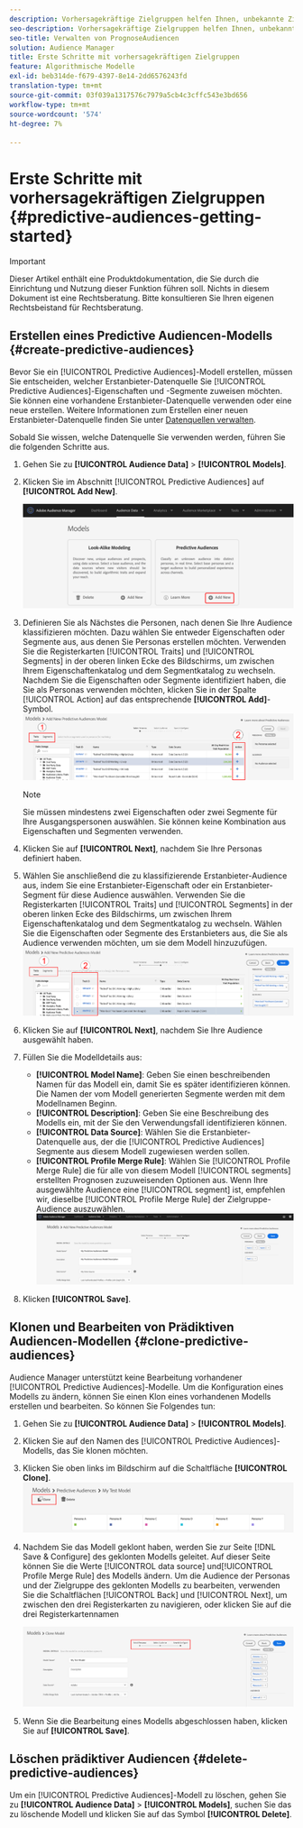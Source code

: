 ```yaml
---
description: Vorhersagekräftige Zielgruppen helfen Ihnen, unbekannte Zielgruppen mithilfe von Datenwissenschaft in Echtzeit in eindeutige Personas zu klassifizieren.
seo-description: Vorhersagekräftige Zielgruppen helfen Ihnen, unbekannte Zielgruppen mithilfe von Datenwissenschaft in Echtzeit in eindeutige Personas zu klassifizieren.
seo-title: Verwalten von PrognoseAudiencen
solution: Audience Manager
title: Erste Schritte mit vorhersagekräftigen Zielgruppen
feature: Algorithmische Modelle
exl-id: beb314de-f679-4397-8e14-2dd6576243fd
translation-type: tm+mt
source-git-commit: 03f039a1317576c7979a5cb4c3cffc543e3bd656
workflow-type: tm+mt
source-wordcount: '574'
ht-degree: 7%

---
```


# Erste Schritte mit vorhersagekräftigen Zielgruppen {#predictive-audiences-getting-started}

>[!IMPORTANT]
>Dieser Artikel enthält eine Produktdokumentation, die Sie durch die Einrichtung und Nutzung dieser Funktion führen soll. Nichts in diesem Dokument ist eine Rechtsberatung. Bitte konsultieren Sie Ihren eigenen Rechtsbeistand für Rechtsberatung.

## Erstellen eines Predictive Audiencen-Modells {#create-predictive-audiences}

Bevor Sie ein [!UICONTROL Predictive Audiences]-Modell erstellen, müssen Sie entscheiden, welcher Erstanbieter-Datenquelle Sie [!UICONTROL Predictive Audiences]-Eigenschaften und -Segmente zuweisen möchten. Sie können eine vorhandene Erstanbieter-Datenquelle verwenden oder eine neue erstellen. Weitere Informationen zum Erstellen einer neuen Erstanbieter-Datenquelle finden Sie unter [Datenquellen verwalten](https://docs.adobe.com/content/help/en/audience-manager/user-guide/features/data-sources/manage-datasources.html).

Sobald Sie wissen, welche Datenquelle Sie verwenden werden, führen Sie die folgenden Schritte aus.

1. Gehen Sie zu **[!UICONTROL Audience Data]** > **[!UICONTROL Models]**.
1. Klicken Sie im Abschnitt [!UICONTROL Predictive Audiences] auf **[!UICONTROL Add New]**.

   ![smart-persona-add](assets/predictive-audiences-add.png)

1. Definieren Sie als Nächstes die Personen, nach denen Sie Ihre Audience klassifizieren möchten. Dazu wählen Sie entweder Eigenschaften oder Segmente aus, aus denen Sie Personas erstellen möchten. Verwenden Sie die Registerkarten [!UICONTROL Traits] und [!UICONTROL Segments] in der oberen linken Ecke des Bildschirms, um zwischen Ihrem Eigenschaftenkatalog und dem Segmentkatalog zu wechseln. Nachdem Sie die Eigenschaften oder Segmente identifiziert haben, die Sie als Personas verwenden möchten, klicken Sie in der Spalte [!UICONTROL Action] auf das entsprechende **[!UICONTROL Add]**-Symbol.
   ![smart-persona-select-personas](assets/predictive-audiences-persona.png)
   >[!NOTE]
   >Sie müssen mindestens zwei Eigenschaften oder zwei Segmente für Ihre Ausgangspersonen auswählen. Sie können keine Kombination aus Eigenschaften und Segmenten verwenden.
1. Klicken Sie auf **[!UICONTROL Next]**, nachdem Sie Ihre Personas definiert haben.
1. Wählen Sie anschließend die zu klassifizierende Erstanbieter-Audience aus, indem Sie eine Erstanbieter-Eigenschaft oder ein Erstanbieter-Segment für diese Audience auswählen. Verwenden Sie die Registerkarten [!UICONTROL Traits] und [!UICONTROL Segments] in der oberen linken Ecke des Bildschirms, um zwischen Ihrem Eigenschaftenkatalog und dem Segmentkatalog zu wechseln. Wählen Sie die Eigenschaften oder Segmente des Erstanbieters aus, die Sie als Audience verwenden möchten, um sie dem Modell hinzuzufügen.
   ![smart-persona-select-Audience](assets/predictive-audiences-audience.png)
1. Klicken Sie auf **[!UICONTROL Next]**, nachdem Sie Ihre Audience ausgewählt haben.
1. Füllen Sie die Modelldetails aus:
   * **[!UICONTROL Model Name]**: Geben Sie einen beschreibenden Namen für das Modell ein, damit Sie es später identifizieren können. Die Namen der vom Modell generierten Segmente werden mit dem Modellnamen Beginn.
   * **[!UICONTROL Description]**: Geben Sie eine Beschreibung des Modells ein, mit der Sie den Verwendungsfall identifizieren können.
   * **[!UICONTROL Data Source]**: Wählen Sie die Erstanbieter-Datenquelle aus, der die  [!UICONTROL Predictive Audiences] Segmente aus diesem Modell zugewiesen werden sollen.
   * **[!UICONTROL Profile Merge Rule]**: Wählen Sie  [!UICONTROL Profile Merge Rule] die für alle von diesem Modell  [!UICONTROL segments] erstellten Prognosen zuzuweisenden Optionen aus. Wenn Ihre ausgewählte Audience eine [!UICONTROL segment] ist, empfehlen wir, dieselbe [!UICONTROL Profile Merge Rule] der Zielgruppe-Audience auszuwählen.
      ![Predictive-Audiencen-save](assets/predictive-audiences-save.png)
1. Klicken **[!UICONTROL Save]**.

## Klonen und Bearbeiten von Prädiktiven Audiencen-Modellen {#clone-predictive-audiences}

Audience Manager unterstützt keine Bearbeitung vorhandener [!UICONTROL Predictive Audiences]-Modelle. Um die Konfiguration eines Modells zu ändern, können Sie einen Klon eines vorhandenen Modells erstellen und bearbeiten. So können Sie Folgendes tun:

1. Gehen Sie zu **[!UICONTROL Audience Data]** > **[!UICONTROL Models]**.
2. Klicken Sie auf den Namen des [!UICONTROL Predictive Audiences]-Modells, das Sie klonen möchten.
3. Klicken Sie oben links im Bildschirm auf die Schaltfläche **[!UICONTROL Clone]**.
   ![Predictive-Audiencen-clone](assets/predictive-audiences-clone.png)
4. Nachdem Sie das Modell geklont haben, werden Sie zur Seite [!DNL Save & Configure] des geklonten Modells geleitet. Auf dieser Seite können Sie die Werte [!UICONTROL data source] und[!UICONTROL Profile Merge Rule] des Modells ändern. Um die Audience der Personas und der Zielgruppe des geklonten Modells zu bearbeiten, verwenden Sie die Schaltflächen [!UICONTROL Back] und [!UICONTROL Next], um zwischen den drei Registerkarten zu navigieren, oder klicken Sie auf die drei Registerkartennamen

   ![prognotive-Audiencen-clone-navigate](assets/predictive-audiences-clone-navigate.png)

5. Wenn Sie die Bearbeitung eines Modells abgeschlossen haben, klicken Sie auf **[!UICONTROL Save]**.

## Löschen prädiktiver Audiencen {#delete-predictive-audiences}

Um ein [!UICONTROL Predictive Audiences]-Modell zu löschen, gehen Sie zu **[!UICONTROL Audience Data]** > **[!UICONTROL Models]**, suchen Sie das zu löschende Modell und klicken Sie auf das Symbol **[!UICONTROL Delete]**.
